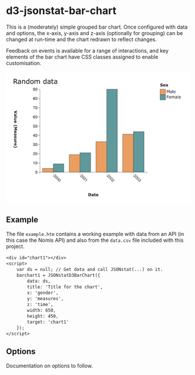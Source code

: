 # d3-jsonstat-bar-chart
This is a (moderately) simple grouped bar chart. Once configured with data and
options, the x-axis, y-axis and z-axis (optionally for grouping) can be changed
at run-time and the chart redrawn to reflect changes.

Feedback on events is available for a range of interactions, and key elements of
the bar chart have CSS classes assigned to enable customisation.

![Screenshot](docs/images/example.png)

## Example
The file `example.htm` contains a working example with data from an API (in this
case the Nomis API) and also from the `data.csv` file included with this project.

```
<div id="chart1"></div>
<script>
    var ds = null; // Get data and call JSONstat(...) on it.
    barchart1 = JSONstatD3BarChart({
        data: ds,
        title: 'Title for the chart',
        x: 'gender',
        y: 'measures',
        z: 'time',
        width: 650,
        height: 450,
        target: 'chart1'
    });
</script>
```

## Options
Documentation on options to follow.